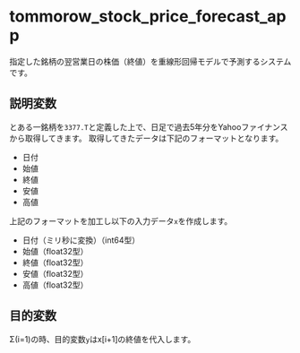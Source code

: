# tommorow_stock_price_forecast_app
指定した銘柄の翌営業日の株価（終値）を重線形回帰モデルで予測するシステムです。

## 説明変数

とある一銘柄を`3377.T`と定義した上で、日足で過去5年分をYahooファイナンスから取得してきます。
取得してきたデータは下記のフォーマットとなります。

- 日付
- 始値
- 終値
- 安値
- 高値

上記のフォーマットを加工し以下の入力データ`x`を作成します。

- 日付（ミリ秒に変換）（int64型）
- 始値（float32型）
- 終値（float32型）
- 安値（float32型）
- 高値（float32型）

## 目的変数

Σ(i=1)の時、目的変数`y`はx[i+1]の終値を代入します。